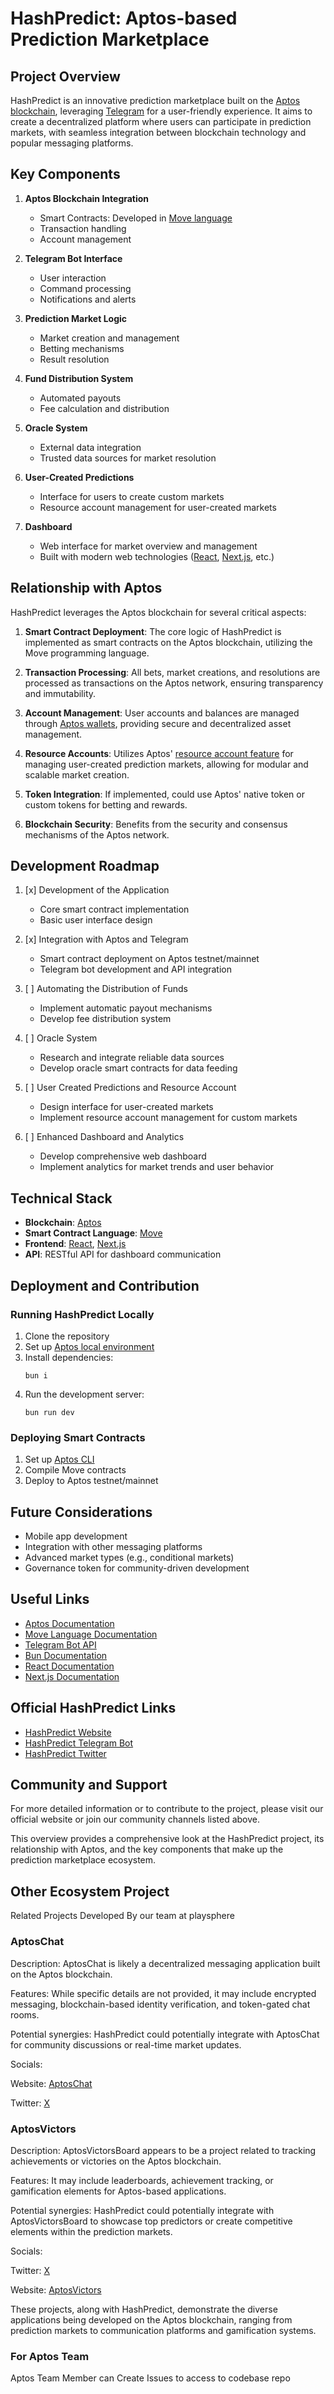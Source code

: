 # HashPredict: Aptos-based Prediction Marketplace

## Project Overview

HashPredict is an innovative prediction marketplace built on the [Aptos blockchain](https://aptoslabs.com/), leveraging [Telegram](https://telegram.org/) for a user-friendly experience. It aims to create a decentralized platform where users can participate in prediction markets, with seamless integration between blockchain technology and popular messaging platforms.

## Key Components

1. **Aptos Blockchain Integration**
   - Smart Contracts: Developed in [Move language](https://move-language.github.io/move/)
   - Transaction handling
   - Account management

2. **Telegram Bot Interface**
   - User interaction
   - Command processing
   - Notifications and alerts

3. **Prediction Market Logic**
   - Market creation and management
   - Betting mechanisms
   - Result resolution

4. **Fund Distribution System**
   - Automated payouts
   - Fee calculation and distribution

5. **Oracle System**
   - External data integration
   - Trusted data sources for market resolution

6. **User-Created Predictions**
   - Interface for users to create custom markets
   - Resource account management for user-created markets

7. **Dashboard**
   - Web interface for market overview and management
   - Built with modern web technologies ([React](https://reactjs.org/), [Next.js](https://nextjs.org/), etc.)

## Relationship with Aptos

HashPredict leverages the Aptos blockchain for several critical aspects:

1. **Smart Contract Deployment**: The core logic of HashPredict is implemented as smart contracts on the Aptos blockchain, utilizing the Move programming language.

2. **Transaction Processing**: All bets, market creations, and resolutions are processed as transactions on the Aptos network, ensuring transparency and immutability.

3. **Account Management**: User accounts and balances are managed through [Aptos wallets](https://aptos.dev/concepts/accounts/), providing secure and decentralized asset management.

4. **Resource Accounts**: Utilizes Aptos' [resource account feature](https://aptos.dev/concepts/accounts/#resource-accounts) for managing user-created prediction markets, allowing for modular and scalable market creation.

5. **Token Integration**: If implemented, could use Aptos' native token or custom tokens for betting and rewards.

6. **Blockchain Security**: Benefits from the security and consensus mechanisms of the Aptos network.

## Development Roadmap

1. [x] Development of the Application
   - Core smart contract implementation
   - Basic user interface design

2. [x] Integration with Aptos and Telegram
   - Smart contract deployment on Aptos testnet/mainnet
   - Telegram bot development and API integration

3. [ ] Automating the Distribution of Funds
   - Implement automatic payout mechanisms
   - Develop fee distribution system

4. [ ] Oracle System
   - Research and integrate reliable data sources
   - Develop oracle smart contracts for data feeding

5. [ ] User Created Predictions and Resource Account
   - Design interface for user-created markets
   - Implement resource account management for custom markets

6. [ ] Enhanced Dashboard and Analytics
   - Develop comprehensive web dashboard
   - Implement analytics for market trends and user behavior

## Technical Stack

- **Blockchain**: [Aptos](https://aptoslabs.com/)
- **Smart Contract Language**: [Move](https://move-language.github.io/move/)
- **Frontend**: [React](https://reactjs.org/), [Next.js](https://nextjs.org/)
- **API**: RESTful API for dashboard communication

## Deployment and Contribution

### Running HashPredict Locally

1. Clone the repository
2. Set up [Aptos local environment](https://aptos.dev/guides/getting-started/)
3. Install dependencies:
   ```
   bun i
   ```
4. Run the development server:
   ```
   bun run dev
   ```

### Deploying Smart Contracts

1. Set up [Aptos CLI](https://aptos.dev/tools/aptos-cli/)
2. Compile Move contracts
3. Deploy to Aptos testnet/mainnet

## Future Considerations

- Mobile app development
- Integration with other messaging platforms
- Advanced market types (e.g., conditional markets)
- Governance token for community-driven development

## Useful Links

- [Aptos Documentation](https://aptos.dev/)
- [Move Language Documentation](https://move-language.github.io/move/)
- [Telegram Bot API](https://core.telegram.org/bots/api)
- [Bun Documentation](https://bun.sh/docs)
- [React Documentation](https://reactjs.org/docs/getting-started.html)
- [Next.js Documentation](https://nextjs.org/docs)

## Official HashPredict Links

- [HashPredict Website](https://www.hashpredict.fun/)
- [HashPredict Telegram Bot](https://t.me/hashpredict_bot)
- [HashPredict Twitter](https://x.com/HashPredict)

## Community and Support

For more detailed information or to contribute to the project, please visit our official website or join our community channels listed above.

This overview provides a comprehensive look at the HashPredict project, its relationship with Aptos, and the key components that make up the prediction marketplace ecosystem.


## Other Ecosystem Project

Related Projects Developed By our team at playsphere

### AptosChat

Description: AptosChat is likely a decentralized messaging application built on the Aptos blockchain.

Features: While specific details are not provided, it may include encrypted messaging, blockchain-based identity verification, and token-gated chat rooms.

Potential synergies: HashPredict could potentially integrate with AptosChat for community discussions or real-time market updates.

Socials: 

Website: [AptosChat](https://aptos.chat)

Twitter: [X](https://x.com/AptosChat)

### AptosVictors

Description: AptosVictorsBoard appears to be a project related to tracking achievements or victories on the Aptos blockchain.

Features: It may include leaderboards, achievement tracking, or gamification elements for Aptos-based applications.

Potential synergies: HashPredict could potentially integrate with AptosVictorsBoard to showcase top predictors or create competitive elements within the prediction markets.

Socials:

Twitter: [X](https://x.com/AptosVictors)

Website: [AptosVictors](https://aptosvictors.xyz)


These projects, along with HashPredict, demonstrate the diverse applications being developed on the Aptos blockchain, ranging from prediction markets to communication platforms and gamification systems.


### For Aptos Team

Aptos Team Member can Create Issues to access to codebase repo

